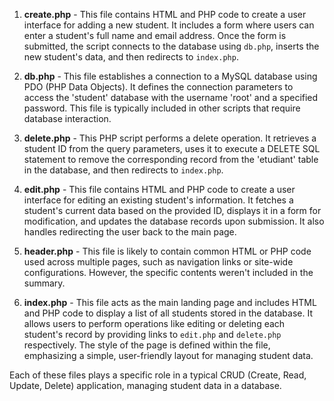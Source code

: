 
1. **create.php** - This file contains HTML and PHP code to create a user interface for adding a new student. It includes a form where users can enter a student's full name and email address. Once the form is submitted, the script connects to the database using `db.php`, inserts the new student's data, and then redirects to `index.php`.

3. **db.php** - This file establishes a connection to a MySQL database using PDO (PHP Data Objects). It defines the connection parameters to access the 'student' database with the username 'root' and a specified password. This file is typically included in other scripts that require database interaction.

4. **delete.php** - This PHP script performs a delete operation. It retrieves a student ID from the query parameters, uses it to execute a DELETE SQL statement to remove the corresponding record from the 'etudiant' table in the database, and then redirects to `index.php`.

5. **edit.php** - This file contains HTML and PHP code to create a user interface for editing an existing student's information. It fetches a student's current data based on the provided ID, displays it in a form for modification, and updates the database records upon submission. It also handles redirecting the user back to the main page.

6. **header.php** - This file is likely to contain common HTML or PHP code used across multiple pages, such as navigation links or site-wide configurations. However, the specific contents weren't included in the summary.

7. **index.php** - This file acts as the main landing page and includes HTML and PHP code to display a list of all students stored in the database. It allows users to perform operations like editing or deleting each student's record by providing links to `edit.php` and `delete.php` respectively. The style of the page is defined within the file, emphasizing a simple, user-friendly layout for managing student data.

Each of these files plays a specific role in a typical CRUD (Create, Read, Update, Delete) application, managing student data in a database.

